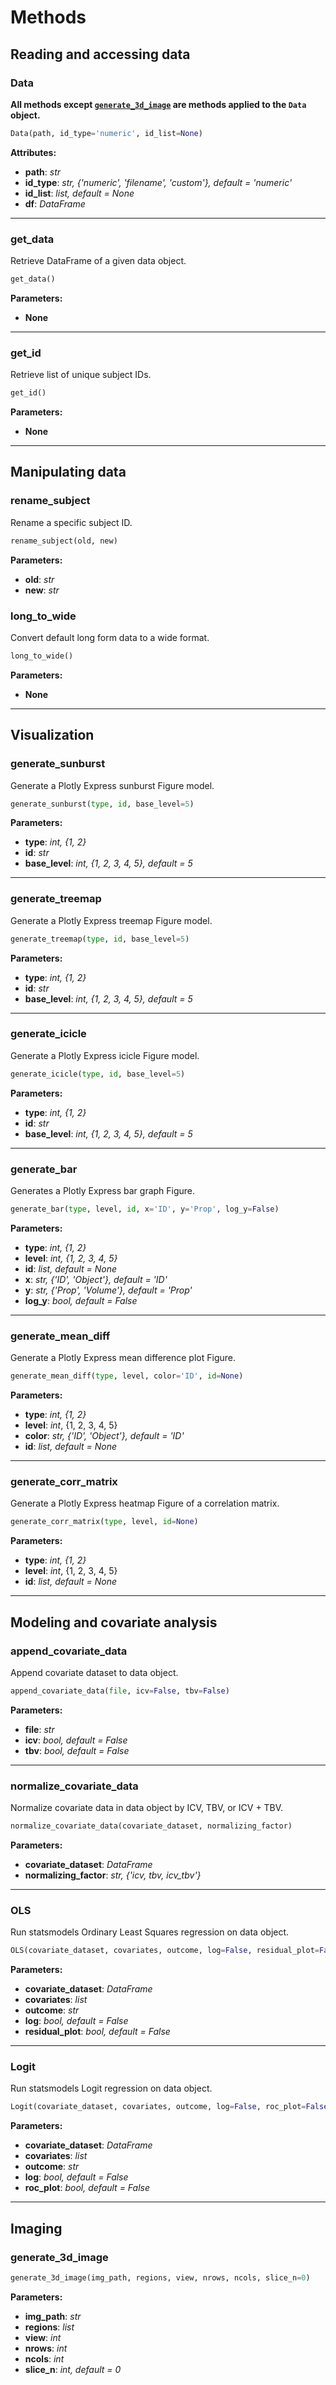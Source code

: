# Methods

## Reading and accessing data

### Data

**All methods except [`generate_3d_image`](methods.md/#generate_3d_image) are methods applied to the `Data` object.**

```python
Data(path, id_type='numeric', id_list=None)
```

**Attributes:**

- **path**: *str*
- **id_type**: *str, {'numeric', 'filename', 'custom'}, default = 'numeric'*
- **id_list**: *list, default = None*
- **df**: *DataFrame*

---

### get_data

Retrieve DataFrame of a given data object.

```python
get_data()
```

**Parameters:**

- **None**

---

### get_id

Retrieve list of unique subject IDs.

```python
get_id()
```

**Parameters:**

- **None**

---

## Manipulating data

### rename_subject

Rename a specific subject ID.

```python
rename_subject(old, new)
```

**Parameters:**

- **old**: *str*
- **new**: *str*

### long_to_wide

Convert default long form data to a wide format.

```python
long_to_wide()
```

**Parameters:**

- **None**

---

## Visualization

### generate_sunburst

Generate a Plotly Express sunburst Figure model.

```python
generate_sunburst(type, id, base_level=5)
```

**Parameters:**

- **type**: *int, {1, 2}*
- **id**: *str*
- **base_level**: *int, {1, 2, 3, 4, 5}, default = 5*

---

### generate_treemap

Generate a Plotly Express treemap Figure model.

```python
generate_treemap(type, id, base_level=5)
```

**Parameters:**

- **type**: *int, {1, 2}*
- **id**: *str*
- **base_level**: *int, {1, 2, 3, 4, 5}, default = 5*

---

### generate_icicle

Generate a Plotly Express icicle Figure model.

```python
generate_icicle(type, id, base_level=5)
```

**Parameters:**

- **type**: *int, {1, 2}*
- **id**: *str*
- **base_level**: *int, {1, 2, 3, 4, 5}, default = 5*

---

### generate_bar

Generates a Plotly Express bar graph Figure.

```python
generate_bar(type, level, id, x='ID', y='Prop', log_y=False)
```

**Parameters:**

- **type**: *int, {1, 2}*
- **level**: *int, {1, 2, 3, 4, 5}*
- **id**: *list, default = None*
- **x**: *str, {'ID', 'Object'}, default = 'ID'*
- **y**: *str, {'Prop', 'Volume'}, default = 'Prop'*
- **log_y**: *bool, default = False*

---

### generate_mean_diff

Generate a Plotly Express mean difference plot Figure.

```python
generate_mean_diff(type, level, color='ID', id=None)
```

**Parameters:**

- **type**: *int, {1, 2}*
- **level**: *int*, {1, 2, 3, 4, 5}
- **color**: *str, {'ID', 'Object'}, default = 'ID'*
- **id**: *list, default = None*

---

### generate_corr_matrix

Generate a Plotly Express heatmap Figure of a correlation matrix.

```python
generate_corr_matrix(type, level, id=None)
```

**Parameters:**

- **type**: *int, {1, 2}*
- **level**: *int*, {1, 2, 3, 4, 5}
- **id**: *list, default = None*

---

## Modeling and covariate analysis

### append_covariate_data

Append covariate dataset to data object.

```python
append_covariate_data(file, icv=False, tbv=False)
```

**Parameters:**

- **file**: *str*
- **icv**: *bool, default = False*
- **tbv**: *bool, default = False*

---

### normalize_covariate_data

Normalize covariate data in data object by ICV, TBV, or ICV + TBV.

```python
normalize_covariate_data(covariate_dataset, normalizing_factor)
```

**Parameters:**

- **covariate_dataset**: *DataFrame*
- **normalizing_factor**: *str, {'icv, tbv, icv_tbv'}*

---

### OLS

Run statsmodels Ordinary Least Squares regression on data object.

```python
OLS(covariate_dataset, covariates, outcome, log=False, residual_plot=False)
```

**Parameters:**

- **covariate_dataset**: *DataFrame*
- **covariates**: *list*
- **outcome**: *str*
- **log**: *bool, default = False*
- **residual_plot**: *bool, default = False*

---

### Logit

Run statsmodels Logit regression on data object.

```python
Logit(covariate_dataset, covariates, outcome, log=False, roc_plot=False)
```

**Parameters:**

- **covariate_dataset**: *DataFrame*
- **covariates**: *list*
- **outcome**: *str*
- **log**: *bool, default = False*
- **roc_plot**: *bool, default = False*

---

## Imaging

### generate_3d_image

```python
generate_3d_image(img_path, regions, view, nrows, ncols, slice_n=0)
```

**Parameters:**

- **img_path**: *str*
- **regions**: *list*
- **view**: *int*
- **nrows**: *int*
- **ncols**: *int*
- **slice_n**: *int, default = 0*
